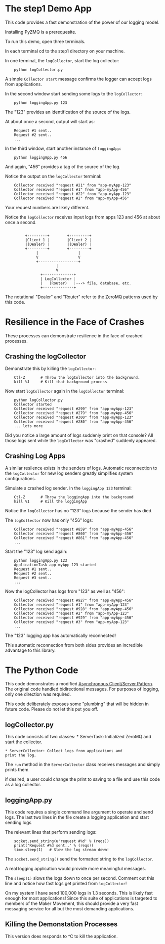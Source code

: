 # The step1 Demo App

This code provides a fast demonstration of the power of our
logging model.

Installing PyZMQ is a prerequesite.

To run this demo, open three terminals.

In each terminal cd to the step1 directory on your machine.

In one terminal, the `logCollector`, start the log collector:
```
    python logCollector.py
```
A simple `Collector start` message confirms the logger can
accept logs from applications.

In the second window start sending some logs to the `logCollector`:
```
    python loggingApp.py 123
```
The "123" provides an identification of the source of the logs.

At about once a second, output will start as:
```
    Request #1 sent..
    Request #2 sent..
    ...
```

In the third window, start another instance of `loggingApp`:
```
    python loggingApp.py 456
```
And again, "456" provides a tag of the source of the log.

Notice the output on the `logCollector` terminal:
```
    Collector received "request #21" from "app-myApp-123"
    Collector received "request #1" from "app-myApp-456"
    Collector received "request #22" from "app-myApp-123"
    Collector received "request #2" from "app-myApp-456"
```
Your request numbers are likely different.

Notice the `logCollector` receives input logs from apps 123
and 456 at about once a second.

```

         +---------+        +---------+
         |Client 1 |        |Client 2 |
         |(Dealer) |        |(Dealer) |
         +---------+        +---------+
              |                  |
              V                  V
              +------------------+
                       |
                       V
                +--------------+
                | LogCollector |
                |   (Router)   |---> file, database, etc.
                +--------------+

```
The notational "Dealer" and "Router" refer to the
ZeroMQ patterns used by this code.

# Resilience in the Face of Crashes

These processes can demonstrate resilience in the face of crashed
processes.

## Crashing the logCollector

Demonstrate this by killing the `logCollector`:
```
    Ctl-Z       # Throw the logCollector into the background.
    kill %1     # Kill that background process
```

Now start `logCollector` again in the `logCollector` terminal:
```
    python logCollector.py
    Collector started
    Collector received "request #299" from "app-myApp-123"
    Collector received "request #279" from "app-myApp-456"
    Collector received "request #300" from "app-myApp-123"
    Collector received "request #280" from "app-myApp-456"
    ... lots more
```
Did you notice a large amount of logs suddenly print on that
console? All those logs sent while the `logCollector` was
"crashed" suddenly appeared.

## Crashing Log Apps

A similar resilence exists in the senders of logs.
Automatic reconnection to the `logCollector` for new
log senders greatly simplifies system configurations.

Simulate a crashed log sender. In the `loggingApp 123`
terminal:
```
    Ctl-Z       # Throw the loggingApp into the background
    kill %1     # Kill the loggingApp
```
Notice the `logCollector` has no "123" logs because the
sender has died.

The `logCollector` now has only "456" logs:
```
    Collector received "request #859" from "app-myApp-456"
    Collector received "request #860" from "app-myApp-456"
    Collector received "request #861" from "app-myApp-456"
    ...
```

Start the "123" log send again:
```
    python loggingApp.py 123
    ApplicationTask app-myApp-123 started
    Request #1 sent..
    Request #2 sent..
    Request #3 sent..
    ...
```

Now the logCollector has logs from "123" as well as "456":
```
    Collector received "request #927" from "app-myApp-456"
    Collector received "request #1" from "app-myApp-123"
    Collector received "request #928" from "app-myApp-456"
    Collector received "request #2" from "app-myApp-123"
    Collector received "request #929" from "app-myApp-456"
    Collector received "request #3" from "app-myApp-123"
    ...
```

The "123" logging app has automatically reconnected!

This automatic reconnection from both sides provides an
incredible advantage to this library.

# The Python Code

This code demonstrates a modified [Asynchronous Client/Server Pattern](http://zeromq.org/intro:read-the-manual). 
The original code handled bidirectional messages. For purposes of
logging, only one direction was required.

This code deliberately exposes some "plumbing" that will be
hidden in future code. Please do not let this put you off.

## logCollector.py

This code consists of two classes:
    * ServerTask: Initialized ZeroMQ and start the collector.

    * ServerCollector: Collect logs from applications and
    print the log.

The `run` method in the `ServerCollector` class receives
messages and simply prints them. 

if desired, a user could change the print to saving to a
file and use this code as a  log collector.

## loggingApp.py

This code requires a single command line argument to
operate and send logs. The last two lines in the file
create a logging application and start sending logs.

The relevant lines that perform sending logs:
```
    socket.send_string(u'request #%d' % (reqs))
    print('Request #%d sent..' % (reqs))
    time.sleep(1)   # Slow the log stream down!
```
The `socket.send_string()` send the formatted string
to the `logCollector`. 

A real logging application would provide more meaningful
messages.

The `sleep(1)` slows the logs down to once per second.
Comment out this line and notice how fast logs get
printed from `logCollector`!

On my system I have send 100,000 logs in 1.3 seconds.
This is likely fast enough for most applications!
Since this suite of applications is targeted to
members of the Maker Movement, this should provide
a very fast messaging service for all but the most
demanding applications.


## Killing the Demonstation Processes

This version does responds to ^C to kill the application.



